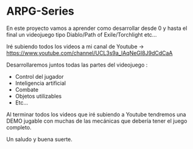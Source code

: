 # ARPG-Series
En este proyecto vamos a aprender como desarrollar desde 0 y hasta el final un videojuego tipo Diablo/Path of Exile/Torchlight etc...

Iré subiendo todos los videos a mi canal de Youtube -> https://www.youtube.com/channel/UCL3s9a_lAqNeGI8J9dCdCaA

Desarrollaremos juntos todas las partes del videojuego :

- Control del jugador
- Inteligencia artificial
- Combate
- Objetos utilizables
- Etc...

Al terminar todos los videos que iré subiendo a Youtube tendremos una DEMO jugable con muchas de las mecánicas que debería tener el juego completo.

Un saludo y buena suerte.
